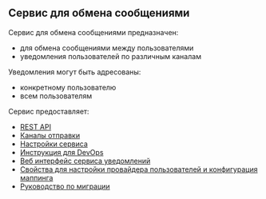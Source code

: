 Сервис для обмена сообщениями
-----------------------------

Сервис для обмена сообщениями предназначен:
- для обмена сообщениями между пользователями
- уведомления пользователей по различным каналам

Уведомления могут быть адресованы:
- конкретному пользователю
- всем пользователям

Сервис предоставляет:
- [REST API](Rest.md)
- [Каналы отправки](Channels.md) 
- [Настройки сервиса](Properties.md)
- [Инструкция для DevOps](DevOps.md)
- [Веб интерфейс сервиса уведомлений](Frontend.md)
- [Свойства для настройки провайдера пользователей и конфигурация маппинга](UserRoleProviderPropertiesAndMapping.md)
- [Руководство по миграции](Migration.md)
